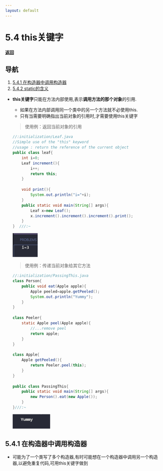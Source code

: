 ```yaml
---
layout: default
---
```


# 5.4 this关键字  

[**返回**](../menu)

## 导航  

1. [5.4.1 在构造器中调用构造器](#541-在构造器中调用构造器)  
2. [5.4.2 static的含义](#542-static的含义)  
  
- **this关键字**只能在方法内部使用,表示**调用方法的那个对象**的引用.  
  - 如果在方法内部调用同一个类中的另一个方法就不必使用this.  
  - 只有当需要明确指出当前对象的引用时,才需要使用this关键字  
  
  > 使用例：返回当前对象的引用  

    ```java
    //:initialization/Leaf.java
    //Simple use of the "this" keyword
    //usage : return the reference of the current object
    public class leaf{
        int i=0;
        Leaf increment(){
            i++;
            return this;
        }

        void print(){
            System.out.println("i="+i);
        }
        public static void main(String[] args){
            Leaf x=new Leaf();
            x.increment().increment().increment().print();
        }
    }  ///:~
    ```

    ![out](../img/5/541.png)

    >使用例：传递当前对象给其它方法  

    ```java
    //:initialization/PassingThis.java
    class Person{
        public void eat(Apple apple){
            Apple peeled=apple.getPeeled();
            System.out.println("Yummy");
        }
    }

    class Peeler{
        static Apple peel(Apple apple){
            //...remove peel
            return apple;
        }
    }

    class Apple{
        Apple getPeeled(){
            return Peeler.peel(this);
        }
    }

    public class PassingThis{
        public static void main(String[] args){
            new Person().eat(new Apple());
        }
    }///:~
    ```

    ![out](../img/5/542.png)

## 5.4.1 在构造器中调用构造器  

- 可能为了一个类写了多个构造器,有时可能想在一个构造器中调用另一个构造器,以避免重复代码,可用this关键字做到  